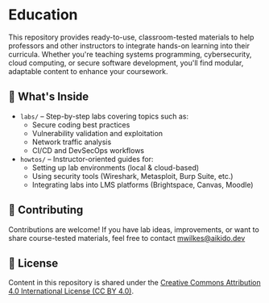 # Education

This repository provides ready-to-use, classroom-tested materials to help professors and other instructors to integrate hands-on learning into their curricula. Whether you're teaching systems programming, cybersecurity, cloud computing, or secure software development, you'll find modular, adaptable content to enhance your coursework.

## 🧪 What's Inside

- `labs/` – Step-by-step labs covering topics such as:
  - Secure coding best practices
  - Vulnerability validation and exploitation
  - Network traffic analysis
  - CI/CD and DevSecOps workflows
- `howtos/` – Instructor-oriented guides for:
  - Setting up lab environments (local & cloud-based)
  - Using security tools (Wireshark, Metasploit, Burp Suite, etc.)
  - Integrating labs into LMS platforms (Brightspace, Canvas, Moodle)

## 🤝 Contributing

Contributions are welcome! If you have lab ideas, improvements, or want to share course-tested materials, feel free to contact [mwilkes\@aikido.dev](mailto:mwilkes\@example.com?subject=education-repo)

## 📜 License

Content in this repository is shared under the [Creative Commons Attribution 4.0 International License (CC BY 4.0)](https://creativecommons.org/licenses/by/4.0/).
